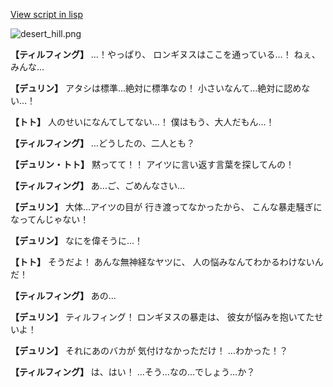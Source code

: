 [View script in lisp](../scripts/1321002.txt)

![desert_hill.png](../images/backgrounds/desert_hill.png)

**【ティルフィング】**
…！やっぱり、
ロンギヌスはここを通っている…！
ねぇ、みんな…

**【デュリン】**
アタシは標準…絶対に標準なの！
小さいなんて…絶対に認めない…！

**【トト】**
人のせいになんてしてない…！
僕はもう、大人だもん…！

**【ティルフィング】**
…どうしたの、二人とも？

**【デュリン・トト】**
黙ってて！！
アイツに言い返す言葉を探してんの！

**【ティルフィング】**
あ…ご、ごめんなさい…

**【デュリン】**
大体…アイツの目が
行き渡ってなかったから、
こんな暴走騒ぎになってんじゃない！

**【デュリン】**
なにを偉そうに…！

**【トト】**
そうだよ！
あんな無神経なヤツに、
人の悩みなんてわかるわけないんだ！

**【ティルフィング】**
あの…

**【デュリン】**
ティルフィング！
ロンギヌスの暴走は、
彼女が悩みを抱いてたせいよ！

**【デュリン】**
それにあのバカが
気付けなかっただけ！
…わかった！？

**【ティルフィング】**
は、はい！
…そう…なの…でしょう…か？